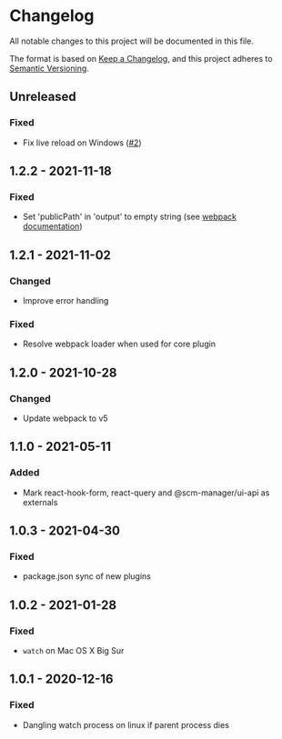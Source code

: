 # Changelog
All notable changes to this project will be documented in this file.

The format is based on [Keep a Changelog](https://keepachangelog.com/en/1.0.0/),
and this project adheres to [Semantic Versioning](https://semver.org/spec/v2.0.0.html).

## Unreleased
### Fixed
- Fix live reload on Windows ([#2](https://github.com/scm-manager/plugin-scripts/pull/2))

## 1.2.2 - 2021-11-18
### Fixed
- Set 'publicPath' in 'output' to empty string (see [webpack documentation](https://webpack.js.org/configuration/output/#outputpublicpath))

## 1.2.1 - 2021-11-02
### Changed
* Improve error handling

### Fixed
* Resolve webpack loader when used for core plugin

## 1.2.0 - 2021-10-28
### Changed
* Update webpack to v5

## 1.1.0 - 2021-05-11
### Added
* Mark react-hook-form, react-query and @scm-manager/ui-api as externals

## 1.0.3 - 2021-04-30

### Fixed
* package.json sync of new plugins

## 1.0.2 - 2021-01-28

### Fixed
* `watch` on Mac OS X Big Sur

## 1.0.1 - 2020-12-16

### Fixed
* Dangling watch process on linux if parent process dies
